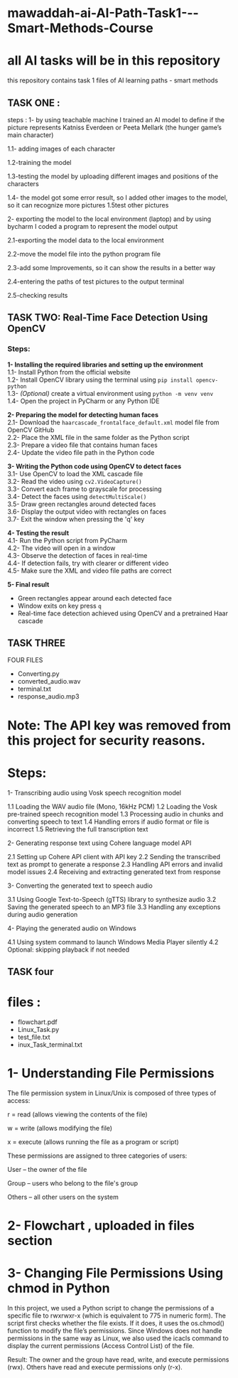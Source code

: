# mawaddah-ai-AI-Path-Task1---Smart-Methods-Course
# all AI tasks will be in this repository
this repository contains task 1 files of AI learning paths - smart methods

## TASK ONE :
steps :
1- by using teachable machine I trained an AI model to define if the picture represents Katniss Everdeen or Peeta Mellark (the hunger game’s main character) 

  1.1- adding images of each character 

  1.2-training the model
 
  1.3-testing the model by uploading different images and positions of the characters

  1.4- the model got some error result, so I added other images to the model, so it can recognize more pictures 1.5test other pictures 
 

2- exporting the model to the local environment (laptop) and by using bycharm I coded a program to represent the model output 

  2.1-exporting the model data to the local environment 

  2.2-move the model file into the python program file 

  2.3-add some Improvements, so it can show the results in a better way 

  2.4-entering the paths of test pictures to the output terminal 

  2.5-checking results


## TASK TWO: Real-Time Face Detection Using OpenCV

### Steps:

**1- Installing the required libraries and setting up the environment**  
1.1- Install Python from the official website  
1.2- Install OpenCV library using the terminal using `pip install opencv-python`  
1.3- *(Optional)* create a virtual environment using `python -m venv venv`  
1.4- Open the project in PyCharm or any Python IDE

**2- Preparing the model for detecting human faces**  
2.1- Download the `haarcascade_frontalface_default.xml` model file from OpenCV GitHub  
2.2- Place the XML file in the same folder as the Python script  
2.3- Prepare a video file that contains human faces  
2.4- Update the video file path in the Python code

**3- Writing the Python code using OpenCV to detect faces**  
3.1- Use OpenCV to load the XML cascade file  
3.2- Read the video using `cv2.VideoCapture()`  
3.3- Convert each frame to grayscale for processing  
3.4- Detect the faces using `detectMultiScale()`  
3.5- Draw green rectangles around detected faces  
3.6- Display the output video with rectangles on faces  
3.7- Exit the window when pressing the 'q' key

**4- Testing the result**  
4.1- Run the Python script from PyCharm  
4.2- The video will open in a window  
4.3- Observe the detection of faces in real-time  
4.4- If detection fails, try with clearer or different video  
4.5- Make sure the XML and video file paths are correct

**5- Final result**  
- Green rectangles appear around each detected face  
- Window exits on key press `q`  
- Real-time face detection achieved using OpenCV and a pretrained Haar cascade

## TASK THREE 
FOUR FILES  
- Converting.py
- converted_audio.wav
- terminal.txt
- response_audio.mp3
# Note: The API key was removed from this project for security reasons.
# Steps:
1- Transcribing audio using Vosk speech recognition model

1.1 Loading the WAV audio file (Mono, 16kHz PCM)
1.2 Loading the Vosk pre-trained speech recognition model
1.3 Processing audio in chunks and converting speech to text
1.4 Handling errors if audio format or file is incorrect
1.5 Retrieving the full transcription text

2- Generating response text using Cohere language model API

2.1 Setting up Cohere API client with API key
2.2 Sending the transcribed text as prompt to generate a response
2.3 Handling API errors and invalid model issues
2.4 Receiving and extracting generated text from response

3- Converting the generated text to speech audio

3.1 Using Google Text-to-Speech (gTTS) library to synthesize audio
3.2 Saving the generated speech to an MP3 file
3.3 Handling any exceptions during audio generation

4- Playing the generated audio on Windows

4.1 Using system command to launch Windows Media Player silently
4.2 Optional: skipping playback if not needed


## TASK four 
# files :
- flowchart.pdf
- Linux_Task.py
- test_file.txt
- inux_Task_terminal.txt

# 1- Understanding File Permissions
The file permission system in Linux/Unix is composed of three types of access:

r = read (allows viewing the contents of the file)

w = write (allows modifying the file)

x = execute (allows running the file as a program or script)

These permissions are assigned to three categories of users:

User – the owner of the file

Group – users who belong to the file's group

Others – all other users on the system

# 2- Flowchart , uploaded in files section 
# 3- Changing File Permissions Using chmod in Python
In this project, we used a Python script to change the permissions of a specific file to rwxrwxr-x (which is equivalent to 775 in numeric form).
The script first checks whether the file exists. If it does, it uses the os.chmod() function to modify the file’s permissions.
Since Windows does not handle permissions in the same way as Linux, we also used the icacls command to display the current permissions (Access Control List) of the file.

Result:
The owner and the group have read, write, and execute permissions (rwx).
Others have read and execute permissions only (r-x).


